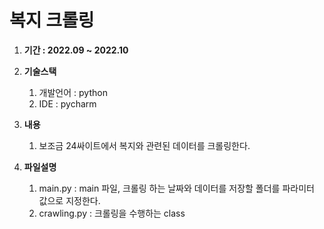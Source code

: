 # 복지 크롤링

1. **기간 : 2022.09 ~ 2022.10** 

2. **기술스택**
    1. 개발언어 : python
    2. IDE : pycharm
 
3. **내용**
    1. 보조금 24싸이트에서 복지와 관련된 데이터를 크롤링한다.

4. **파일설명**
    1. main.py : main 파일, 크롤링 하는 날짜와 데이터를 저장할 폴더를 파라미터 값으로 지정한다.
    2. crawling.py : 크롤링을 수행하는 class

